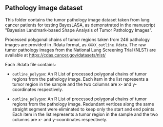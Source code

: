 ## Pathology image dataset

This folder contains the tumor pathology image dataset taken from lung cancer patients for testing BayesLASA, as demonstrated in the manuscript "Bayesian Landmark-based Shape Analysis of Tumor Pathology Images".

Processed polygonal chains of tumor regions taken from 246 pathology images are provided in .Rdata format, as `XXXX_outline.Rdata`. The raw tumor pathology images from the National Lung Screening Trial (NLST) are available at https://cdas.cancer.gov/datasets/nlst/

Each .Rdata file contains:

* `outline_polygon`: An R List of processed polygonal chains of tumor regions from the pathology image. Each item in the list represents a tumor region in the sample and the two columns are x- and y-coordinates respectively.

* `outline_polygon`: An R List of processed polygonal chains of tumor regions from the pathology image. Redundant vertices along the same straight segment were eliminated to keep only the start and end points. Each item in the list represents a tumor region in the sample and the two columns are x- and y-coordinates respectively.
